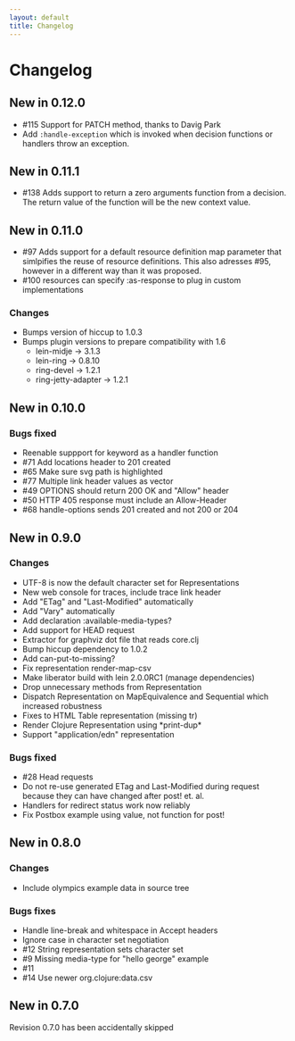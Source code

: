 ```yaml
---
layout: default
title: Changelog
---
```

# Changelog

## New in 0.12.0

* \#115 Support for PATCH method, thanks to Davig Park
* Add `:handle-exception` which is invoked when decision functions or
  handlers throw an exception.

## New in 0.11.1

* \#138 Adds support to return a zero arguments function from a 
  decision. The return value of the function will be the new
  context value.

## New in 0.11.0

* \#97 Adds support for a default resource definition map parameter
  that simlpifies the reuse of resource definitions. This also
  adresses #95, however in a different way than it was proposed.
* \#100 resources can specify :as-response to plug in custom
  implementations

### Changes

* Bumps version of hiccup to 1.0.3
* Bumps plugin versions to prepare compatibility with 1.6
  - lein-midje -> 3.1.3
  - lein-ring -> 0.8.10
  - ring-devel -> 1.2.1
  - ring-jetty-adapter -> 1.2.1

## New in 0.10.0

### Bugs fixed

* Reenable suppport for keyword as a handler function
* \#71 Add locations header to 201 created
* \#65 Make sure svg path is highlighted
* \#77 Multiple link header values as vector
* \#49 OPTIONS should return 200 OK and "Allow" header
* \#50 HTTP 405 response must include an Allow-Header
* \#68 handle-options sends 201 created and not 200 or 204

## New in 0.9.0

### Changes

* UTF-8 is now the default character set for Representations
* New web console for traces, include trace link header
* Add "ETag" and "Last-Modified" automatically
* Add "Vary" automatically
* Add declaration :available-media-types?
* Add support for HEAD request
* Extractor for graphviz dot file that reads core.clj
* Bump hiccup dependency to 1.0.2
* Add can-put-to-missing?
* Fix representation render-map-csv
* Make liberator build with lein 2.0.0RC1 (manage dependencies)
* Drop unnecessary methods from Representation
* Dispatch Representation on MapEquivalence and Sequential which
  increased robustness
* Fixes to HTML Table representation (missing tr)
* Render Clojure Representation using \*print-dup\*
* Support "application/edn" representation

### Bugs fixed

* \#28 Head requests
* Do not re-use generated ETag and Last-Modified during request
  because they can have changed after post! et. al.
* Handlers for redirect status work now reliably
* Fix Postbox example using value, not function for post!

## New in 0.8.0

### Changes

* Include olympics example data in source tree

### Bugs fixes
* Handle line-break and whitespace in Accept headers
* Ignore case in character set negotiation
* \#12 String representation sets character set
* \#9 Missing media-type for "hello george" example
* \#11
* \#14 Use newer org.clojure:data.csv

## New in 0.7.0

Revision 0.7.0 has been accidentally skipped
